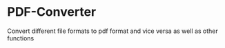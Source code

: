 # PDF-Converter
Convert different file formats to pdf format and vice versa as well as other functions
